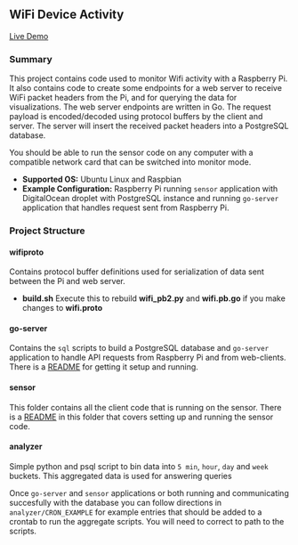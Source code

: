 ## WiFi Device Activity

[Live Demo](http://meyersj.github.io/wifi)

### Summary

This project contains code used to monitor Wifi activity with a Raspberry Pi.
It also contains code to create some endpoints for
a web server to receive WiFi packet headers from the Pi, and for querying the
data for visualizations. The web server endpoints are written in Go.
The request payload is encoded/decoded using protocol buffers by the client and server.
The server will insert the received packet headers into a PostgreSQL database.

You should be able to run the sensor code on any computer with a compatible network card
that can be switched into monitor mode.

+ **Supported OS:** Ubuntu Linux and Raspbian
+ **Example Configuration:** Raspberry Pi running `sensor` application with DigitalOcean droplet
with PostgreSQL instance and running `go-server` application that handles request sent from Raspberry Pi. 

### Project Structure

#### wifiproto
Contains protocol buffer definitions used for serialization of data
sent between the Pi and web server.
 - **build.sh** Execute this to rebuild **wifi_pb2.py** and **wifi.pb.go** if you make changes to **wifi.proto**

#### go-server
Contains the `sql` scripts to build a PostgreSQL database and `go-server` application to handle API requests
from Raspberry Pi and from web-clients.
There is a [README](https://github.com/meyersj/wifi/blob/master/go-server/README.md)
for getting it setup and running.

#### sensor
This folder contains all the client code that is running on the sensor.
There is a [README](https://github.com/meyersj/wifi/blob/master/sensor/README.md)
in this folder that covers setting up and running the sensor code.

#### analyzer
Simple python and psql script to bin data into `5 min`, `hour`, `day` and `week` buckets. This aggregated
data is used for answering queries

Once `go-server` and `sensor` applications or both running and communicating succesfully with the database
you can follow directions in `analyzer/CRON_EXAMPLE` for example entries that should be added to a crontab to
run the aggregate scripts. You will need to correct to path to the scripts.
